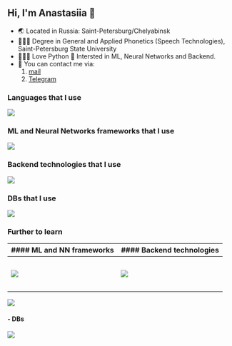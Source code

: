 ## Hi, I'm Anastasiia 👋

- 🌏 Located in Russia: Saint-Petersburg/Chelyabinsk
- 👩🏻‍🎓 Degree in General and Applied Phonetics (Speech Technologies), Saint-Petersburg State University
- 👩🏻‍💻 Love Python 🐍 Intersted in ML, Neural Networks and Backend.
- 📱 You can contact me via:
    1. [mail](mailto:anastasiia.povolotskaia@gmail.com)
    2. [Telegram](https://t.me/Dobby_is_a_free_elf)

### Languages that I use
<p align="left">
  <a href="https://skillicons.dev">
    <img src="https://skillicons.dev/icons?i=python" />
  </a>
</p>

### ML and Neural Networks frameworks that I use
<p align="left">
  <a href="https://skillicons.dev">
    <img src="https://skillicons.dev/icons?i=pytorch,sklearn" />
  </a>
</p>

### Backend technologies that I use
<p align="left">
  <a href="https://skillicons.dev">
    <img src="https://skillicons.dev/icons?i=fastapi,postman" />
  </a>
</p>

### DBs that I use
<p align="left">
  <a href="https://skillicons.dev">
    <img src="https://skillicons.dev/icons?i=postgres,mysql,sqlite" />
  </a>
</p>

### Further to learn
|#### ML and NN frameworks                                   | #### Backend technologies                                              |
|------------------------------------------------------------|------------------------------------------------------------------------|
|<p align="left">                                            |<p align="left">                                                        |
| <a href="https://skillicons.dev">                          |  <a href="https://skillicons.dev">                                     |
|   <img src="https://skillicons.dev/icons?i=tensorflow" />  |    <img src="https://skillicons.dev/icons?i=django,flask,selenium" />  |
| </a>                                                       |  </a>                                                                  |
|</p>                                                        |</p>                                                                    |


<p align="left">
  <a href="https://skillicons.dev">
    <img src="https://skillicons.dev/icons?i=django,flask,selenium" />
  </a>
</p>

#### - DBs
<p align="left">
  <a href="https://skillicons.dev">
    <img src="https://skillicons.dev/icons?i=redis,mongodb" />
  </a>
</p>
